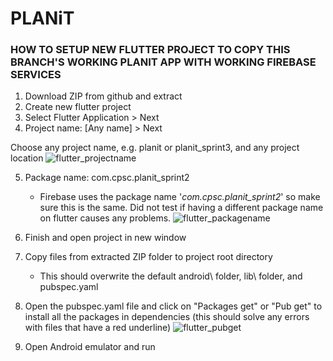 # PLANiT

### HOW TO SETUP NEW FLUTTER PROJECT TO COPY THIS BRANCH'S WORKING PLANIT APP WITH WORKING FIREBASE SERVICES
1. Download ZIP from github and extract
2. Create new flutter project
3. Select Flutter Application > Next
4. Project name: [Any name] > Next

Choose any project name, e.g. planit or planit_sprint3, and any project location
![flutter_projectname](https://user-images.githubusercontent.com/43505612/80420424-9afa0980-888f-11ea-8fd3-47c30bbf5ff6.png)

5. Package name: com.cpsc.planit_sprint2
   - Firebase uses the package name '_com.cpsc.planit_sprint2_' so make sure this is the same. Did not test if having a different package name on flutter causes any problems.
   ![flutter_packagename](https://user-images.githubusercontent.com/43505612/80420432-9d5c6380-888f-11ea-80e8-4f67b3b42e77.png)
6. Finish and open project in new window
7. Copy files from extracted ZIP folder to project root directory
   - This should overwrite the default android\\ folder, lib\\ folder, and pubspec.yaml
8. Open the pubspec.yaml file and click on "Packages get" or "Pub get" to install all the packages in dependencies (this should solve any errors with files that have a red underline)
![flutter_pubget](https://user-images.githubusercontent.com/43505612/80420783-312e2f80-8890-11ea-9055-d8d69ec03c90.png)

9. Open Android emulator and run

